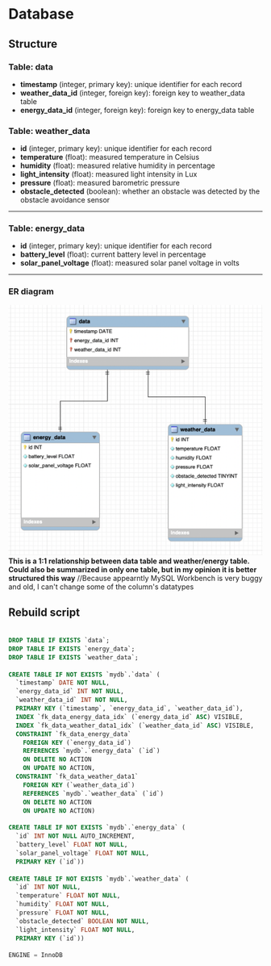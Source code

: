 
# __Database__
## __Structure__

### __Table: data__
- __timestamp__ (integer, primary key): unique identifier for each record</br>
- __weather_data_id__ (integer, foreign key): foreign key to weather_data table</br>
- __energy_data_id__ (integer, foreign key): foreign key to energy_data table</br>

### __Table: weather_data__

- __id__ (integer, primary key): unique identifier for each record</br>
- __temperature__ (float): measured temperature in Celsius</br>
- __humidity__ (float): measured relative humidity in percentage</br>
- __light_intensity__ (float): measured light intensity in Lux</br>
- __pressure__ (float): measured barometric pressure</br>
- __obstacle_detected__ (boolean): whether an obstacle was detected by the obstacle avoidance sensor</br>

  
---

### __Table: energy_data__

- __id__ (integer, primary key): unique identifier for each record
- __battery_level__ (float): current battery level in percentage
- __solar_panel_voltage__ (float): measured solar panel voltage in volts

---

### __ER diagram__

![Screenshot](docs/../images/er_diagram.png)
__This is a 1:1 relationship between data table and weather/energy table. Could also be summarized in only one table, but in my opinion it is better structured this way__
//Because appearntly MySQL Workbench is very buggy and old, I can't change some of the column's datatypes


## __Rebuild script__

```sql

DROP TABLE IF EXISTS `data`;
DROP TABLE IF EXISTS `energy_data`;
DROP TABLE IF EXISTS `weather_data`;

CREATE TABLE IF NOT EXISTS `mydb`.`data` (
  `timestamp` DATE NOT NULL,
  `energy_data_id` INT NOT NULL,
  `weather_data_id` INT NOT NULL,
  PRIMARY KEY (`timestamp`, `energy_data_id`, `weather_data_id`),
  INDEX `fk_data_energy_data_idx` (`energy_data_id` ASC) VISIBLE,
  INDEX `fk_data_weather_data1_idx` (`weather_data_id` ASC) VISIBLE,
  CONSTRAINT `fk_data_energy_data`
    FOREIGN KEY (`energy_data_id`)
    REFERENCES `mydb`.`energy_data` (`id`)
    ON DELETE NO ACTION
    ON UPDATE NO ACTION,
  CONSTRAINT `fk_data_weather_data1`
    FOREIGN KEY (`weather_data_id`)
    REFERENCES `mydb`.`weather_data` (`id`)
    ON DELETE NO ACTION
    ON UPDATE NO ACTION)

CREATE TABLE IF NOT EXISTS `mydb`.`energy_data` (
  `id` INT NOT NULL AUTO_INCREMENT,
  `battery_level` FLOAT NOT NULL,
  `solar_panel_voltage` FLOAT NOT NULL,
  PRIMARY KEY (`id`))

CREATE TABLE IF NOT EXISTS `mydb`.`weather_data` (
  `id` INT NOT NULL,
  `temperature` FLOAT NOT NULL,
  `humidity` FLOAT NOT NULL,
  `pressure` FLOAT NOT NULL,
  `obstacle_detected` BOOLEAN NOT NULL,
  `light_intensity` FLOAT NOT NULL,
  PRIMARY KEY (`id`))
  
ENGINE = InnoDB


```

